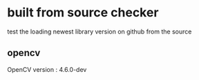 # built from source checker

test the loading newest library version on github from the source
## opencv
OpenCV version : 4.6.0-dev
